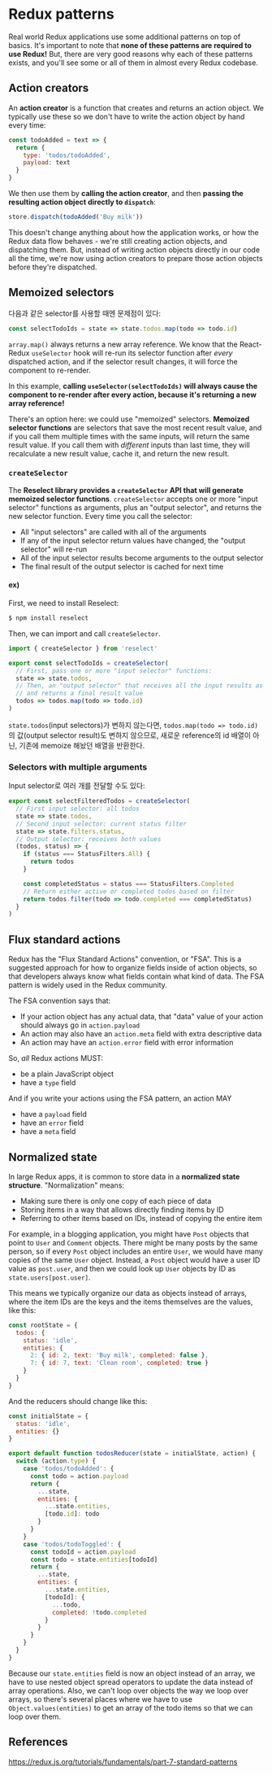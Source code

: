 # Redux patterns

Real world Redux applications use some additional patterns on top of basics. It's important to note that **none of these patterns are required to use Redux!** But, there are very good reasons why each of these patterns exists, and you'll see some or all of them in almost every Redux codebase.



## Action creators

An **action creator** is a function that creates and returns an action object. We typically use these so we don't have to write the action object by hand every time:

```js
const todoAdded = text => {
  return {
    type: 'todos/todoAdded',
    payload: text
  }
}
```

We then use them by **calling the action creator**, and then **passing the resulting action object directly to `dispatch`**:

```js
store.dispatch(todoAdded('Buy milk'))
```

This doesn't change anything about how the application works, or how the Redux data flow behaves - we're still creating action objects, and dispatching them. But, instead of writing action objects directly in our code all the time, we're now using action creators to prepare those action objects before they're dispatched.



## Memoized selectors

다음과 같은 selector를 사용할 때엔 문제점이 있다:

```js
const selectTodoIds = state => state.todos.map(todo => todo.id)
```

 `array.map()` always returns a new array reference. We know that the React-Redux `useSelector` hook will re-run its selector function after *every* dispatched action, and if the selector result changes, it will force the component to re-render.

In this example, **calling `useSelector(selectTodoIds)` will always cause the component to re-render after every action, because it's returning a new array reference!**

There's an option here: we could use "memoized" selectors. **Memoized selector functions** are selectors that save the most recent result value, and if you call them multiple times with the same inputs, will return the same result value. If you call them with *different* inputs than last time, they will recalculate a new result value, cache it, and return the new result.

### `createSelector`

The **Reselect library provides a `createSelector` API that will generate memoized selector functions**. `createSelector` accepts one or more "input selector" functions as arguments, plus an "output selector", and returns the new selector function. Every time you call the selector:

- All "input selectors" are called with all of the arguments
- If any of the input selector return values have changed, the "output selector" will re-run
- All of the input selector results become arguments to the output selector
- The final result of the output selector is cached for next time

#### ex)

First, we need to install Reselect:

```bash
$ npm install reselect
```

Then, we can import and call `createSelector`.

```js
import { createSelector } from 'reselect'

export const selectTodoIds = createSelector(
  // First, pass one or more "input selector" functions:
  state => state.todos,
  // Then, an "output selector" that receives all the input results as arguments
  // and returns a final result value
  todos => todos.map(todo => todo.id)
)
```

`state.todos`(input selectors)가 변하지 않는다면, `todos.map(todo => todo.id)`의 값(output selector result)도 변하지 않으므로, 새로운 reference의 id 배열이 아닌, 기존에 memoize 해놨던 배열을 반환한다.

### Selectors with multiple arguments

Input selector로 여러 개를 전달할 수도 있다:

```js
export const selectFilteredTodos = createSelector(
  // First input selector: all todos
  state => state.todos,
  // Second input selector: current status filter
  state => state.filters.status,
  // Output selector: receives both values
  (todos, status) => {
    if (status === StatusFilters.All) {
      return todos
    }

    const completedStatus = status === StatusFilters.Completed
    // Return either active or completed todos based on filter
    return todos.filter(todo => todo.completed === completedStatus)
  }
)
```



## Flux standard actions

Redux has the "Flux Standard Actions" convention, or "FSA". This is a suggested approach for how to organize fields inside of action objects, so that developers always know what fields contain what kind of data. The FSA pattern is widely used in the Redux community.

The FSA convention says that:

- If your action object has any actual data, that "data" value of your action should always go in `action.payload`
- An action may also have an `action.meta` field with extra descriptive data
- An action may have an `action.error` field with error information

So, *all* Redux actions MUST:

- be a plain JavaScript object
- have a `type` field

And if you write your actions using the FSA pattern, an action MAY

- have a `payload` field
- have an `error` field
- have a `meta` field



## Normalized state

In large Redux apps, it is common to store data in a **normalized state structure**. "Normalization" means:

- Making sure there is only one copy of each piece of data
- Storing items in a way that allows directly finding items by ID
- Referring to other items based on IDs, instead of copying the entire item

For example, in a blogging application, you might have `Post` objects that point to `User` and `Comment` objects. There might be many posts by the same person, so if every `Post` object includes an entire `User`, we would have many copies of the same `User` object. Instead, a `Post` object would have a user ID value as `post.user`, and then we could look up `User` objects by ID as `state.users[post.user]`.

This means we typically organize our data as objects instead of arrays, where the item IDs are the keys and the items themselves are the values, like this:

```js
const rootState = {
  todos: {
    status: 'idle',
    entities: {
      2: { id: 2, text: 'Buy milk', completed: false },
      7: { id: 7, text: 'Clean room', completed: true }
    }
  }
}
```

And the reducers should change like this:

```js
const initialState = {
  status: 'idle',
  entities: {}
}

export default function todosReducer(state = initialState, action) {
  switch (action.type) {
    case 'todos/todoAdded': {
      const todo = action.payload
      return {
        ...state,
        entities: {
          ...state.entities,
          [todo.id]: todo
        }
      }
    }
    case 'todos/todoToggled': {
      const todoId = action.payload
      const todo = state.entities[todoId]
      return {
        ...state,
        entities: {
          ...state.entities,
          [todoId]: {
            ...todo,
            completed: !todo.completed
          }
        }
      }
    }
  }
}
```

Because our `state.entities` field is now an object instead of an array, we have to use nested object spread operators to update the data instead of array operations. Also, we can't loop over objects the way we loop over arrays, so there's several places where we have to use `Object.values(entities)` to get an array of the todo items so that we can loop over them.



## References

https://redux.js.org/tutorials/fundamentals/part-7-standard-patterns
